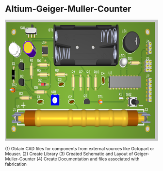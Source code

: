 # Altium-Geiger-Muller-Counter

<p align="center">
  <img src=https://github.com/schu-lab/Altium-Geiger-Muller-Counter/blob/main/3D-GM-Counter.PNG | height="400" />
</p>


(1) Obtain CAD files for components from external sources like Octopart or Mouser.
(2) Create Library
(3) Created Schematic and Layout of Geiger-Muller-Counter
(4) Create Documentation and files associated with fabrication
